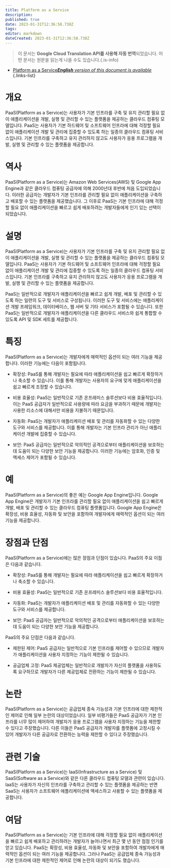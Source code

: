 ```yaml
---
title: Platform as a Service
description: 
published: true
date: 2023-01-31T12:36:58.738Z
tags: 
editor: markdown
dateCreated: 2023-01-31T12:36:58.738Z
---
```


> 이 문서는 **Google Cloud Translation API를 사용해 자동 번역**되었습니다.
어떤 문서는 원문을 읽는게 나을 수도 있습니다.{.is-info}

- [Platform as a Service***English** version of this document is available*](/en/Knowledge-base/Dictionary/platform-as-a-service)
{.links-list}


# 개요
PaaS(Platform as a Service)는 사용자가 기본 인프라를 구축 및 유지 관리할 필요 없이 애플리케이션을 개발, 실행 및 관리할 수 있는 플랫폼을 제공하는 클라우드 컴퓨팅 모델입니다. PaaS는 사용자가 기본 하드웨어 및 소프트웨어 인프라에 대해 걱정할 필요 없이 애플리케이션 개발 및 관리에 집중할 수 있도록 하는 일종의 클라우드 컴퓨팅 서비스입니다. 기본 인프라를 구축하고 유지 관리하지 않고도 사용자가 응용 프로그램을 개발, 실행 및 관리할 수 있는 플랫폼을 제공합니다.

# 역사
PaaS(Platform as a Service)는 Amazon Web Services(AWS) 및 Google App Engine과 같은 클라우드 컴퓨팅 공급자에 의해 2000년대 후반에 처음 도입되었습니다. 이러한 공급자는 개발자가 기본 인프라를 관리할 필요 없이 애플리케이션을 구축하고 배포할 수 있는 플랫폼을 제공했습니다. 그 이후로 PaaS는 기본 인프라에 대해 걱정할 필요 없이 애플리케이션을 빠르고 쉽게 배포하려는 개발자들에게 인기 있는 선택이 되었습니다.

# 설명
PaaS(Platform as a Service)는 사용자가 기본 인프라를 구축 및 유지 관리할 필요 없이 애플리케이션을 개발, 실행 및 관리할 수 있는 플랫폼을 제공하는 클라우드 컴퓨팅 모델입니다. PaaS는 사용자가 기본 하드웨어 및 소프트웨어 인프라에 대해 걱정할 필요 없이 애플리케이션 개발 및 관리에 집중할 수 있도록 하는 일종의 클라우드 컴퓨팅 서비스입니다. 기본 인프라를 구축하고 유지 관리하지 않고도 사용자가 응용 프로그램을 개발, 실행 및 관리할 수 있는 플랫폼을 제공합니다.

PaaS는 일반적으로 개발자가 애플리케이션을 빠르고 쉽게 개발, 배포 및 관리할 수 있도록 하는 일련의 도구 및 서비스로 구성됩니다. 이러한 도구 및 서비스에는 애플리케이션 개발 프레임워크, 데이터베이스, 웹 서버 및 기타 서비스가 포함될 수 있습니다. 또한 PaaS는 일반적으로 개발자가 애플리케이션을 다른 클라우드 서비스와 쉽게 통합할 수 있도록 API 및 SDK 세트를 제공합니다.

# 특징
PaaS(Platform as a Service)는 개발자에게 매력적인 옵션이 되는 여러 기능을 제공합니다. 이러한 기능에는 다음이 포함됩니다.

- 확장성: PaaS를 통해 개발자는 필요에 따라 애플리케이션을 쉽고 빠르게 확장하거나 축소할 수 있습니다. 이를 통해 개발자는 사용자의 요구에 맞게 애플리케이션을 쉽고 빠르게 조정할 수 있습니다.

- 비용 효율성: PaaS는 일반적으로 기존 온프레미스 솔루션보다 비용 효율적입니다. 이는 PaaS 공급자가 일반적으로 사용량에 따라 요금을 부과하기 때문에 개발자는 사용한 리소스에 대해서만 비용을 지불하기 때문입니다.

- 자동화: PaaS는 개발자가 애플리케이션 배포 및 관리를 자동화할 수 있는 다양한 도구와 서비스를 제공합니다. 이를 통해 개발자는 기본 인프라 관리가 아닌 애플리케이션 개발에 집중할 수 있습니다.

- 보안: PaaS 공급자는 일반적으로 악의적인 공격으로부터 애플리케이션을 보호하는 데 도움이 되는 다양한 보안 기능을 제공합니다. 이러한 기능에는 암호화, 인증 및 액세스 제어가 포함될 수 있습니다.

# 예
PaaS(Platform as a Service)의 좋은 예는 Google App Engine입니다. Google App Engine은 개발자가 기본 인프라를 관리할 필요 없이 애플리케이션을 쉽고 빠르게 개발, 배포 및 관리할 수 있는 클라우드 컴퓨팅 플랫폼입니다. Google App Engine은 확장성, 비용 효율성, 자동화 및 보안을 포함하여 개발자에게 매력적인 옵션이 되는 여러 기능을 제공합니다.

# 장점과 단점
PaaS(Platform as a Service)에는 많은 장점과 단점이 있습니다. PaaS의 주요 이점은 다음과 같습니다.

- 확장성: PaaS를 통해 개발자는 필요에 따라 애플리케이션을 쉽고 빠르게 확장하거나 축소할 수 있습니다.

- 비용 효율성: PaaS는 일반적으로 기존 온프레미스 솔루션보다 비용 효율적입니다.

- 자동화: PaaS는 개발자가 애플리케이션 배포 및 관리를 자동화할 수 있는 다양한 도구와 서비스를 제공합니다.

- 보안: PaaS 공급자는 일반적으로 악의적인 공격으로부터 애플리케이션을 보호하는 데 도움이 되는 다양한 보안 기능을 제공합니다.

PaaS의 주요 단점은 다음과 같습니다.

- 제한된 제어: PaaS 공급자는 일반적으로 기본 인프라를 제어할 수 있으므로 개발자가 애플리케이션을 사용자 지정하는 기능이 제한될 수 있습니다.

- 공급업체 고정: PaaS 제공업체는 일반적으로 개발자가 자신의 플랫폼을 사용하도록 요구하므로 개발자가 다른 제공업체로 전환하는 기능이 제한될 수 있습니다.

# 논란
PaaS(Platform as a Service)는 공급업체 종속 가능성과 기본 인프라에 대한 제한적인 제어로 인해 일부 논란의 대상이었습니다. 일부 비평가들은 PaaS 공급자가 기본 인프라를 너무 많이 제어하여 개발자가 응용 프로그램을 사용자 지정하는 기능을 제한할 수 있다고 주장했습니다. 다른 이들은 PaaS 공급자가 개발자를 플랫폼에 고정시킬 수 있어 개발자가 다른 공급자로 전환하는 능력을 제한할 수 있다고 주장했습니다.

# 관련 기술
PaaS(Platform as a Service)는 IaaS(Infrastructure as a Service) 및 SaaS(Software as a Service)와 같은 다른 클라우드 컴퓨팅 모델과 관련이 있습니다. IaaS는 사용자가 자신의 인프라를 구축하고 관리할 수 있는 플랫폼을 제공하는 반면 SaaS는 사용자가 소프트웨어 애플리케이션에 액세스하고 사용할 수 있는 플랫폼을 제공합니다.

# 여담
PaaS(Platform as a Service)는 기본 인프라에 대해 걱정할 필요 없이 애플리케이션을 빠르고 쉽게 배포하고 관리하려는 개발자가 늘어나면서 최근 몇 년 동안 점점 인기를 얻고 있습니다. PaaS는 확장성, 비용 효율성, 자동화 및 보안을 포함하여 개발자에게 매력적인 옵션이 되는 여러 기능을 제공합니다. 그러나 PaaS는 공급업체 종속 가능성과 기본 인프라에 대한 제한적인 제어로 인해 논란의 대상이 되기도 했습니다.